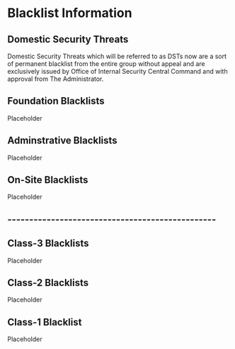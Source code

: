 # Blacklist Information

## Domestic Security Threats

Domestic Security Threats which will be referred to as DSTs now are a sort of permanent blacklist from the entire group without appeal and are exclusively issued by Office of Internal Security Central Command and with approval from The Administrator.

## Foundation Blacklists

Placeholder

## Adminstrative Blacklists

Placeholder

## On-Site Blacklists

Placeholder



## ------------------------------------------------



## Class-3 Blacklists

Placeholder

## Class-2 Blacklists

Placeholder

## Class-1 Blacklist

Placeholder

